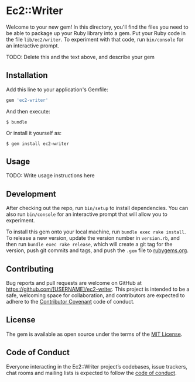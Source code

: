 # Ec2::Writer

Welcome to your new gem! In this directory, you'll find the files you need to be able to package up your Ruby library into a gem. Put your Ruby code in the file `lib/ec2/writer`. To experiment with that code, run `bin/console` for an interactive prompt.

TODO: Delete this and the text above, and describe your gem

## Installation

Add this line to your application's Gemfile:

```ruby
gem 'ec2-writer'
```

And then execute:

    $ bundle

Or install it yourself as:

    $ gem install ec2-writer

## Usage

TODO: Write usage instructions here

## Development

After checking out the repo, run `bin/setup` to install dependencies. You can also run `bin/console` for an interactive prompt that will allow you to experiment.

To install this gem onto your local machine, run `bundle exec rake install`. To release a new version, update the version number in `version.rb`, and then run `bundle exec rake release`, which will create a git tag for the version, push git commits and tags, and push the `.gem` file to [rubygems.org](https://rubygems.org).

## Contributing

Bug reports and pull requests are welcome on GitHub at https://github.com/[USERNAME]/ec2-writer. This project is intended to be a safe, welcoming space for collaboration, and contributors are expected to adhere to the [Contributor Covenant](http://contributor-covenant.org) code of conduct.

## License

The gem is available as open source under the terms of the [MIT License](https://opensource.org/licenses/MIT).

## Code of Conduct

Everyone interacting in the Ec2::Writer project’s codebases, issue trackers, chat rooms and mailing lists is expected to follow the [code of conduct](https://github.com/[USERNAME]/ec2-writer/blob/master/CODE_OF_CONDUCT.md).

